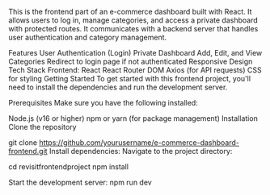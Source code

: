 This is the frontend part of an e-commerce dashboard built with React. It allows users to log in, manage categories, and access a private dashboard with protected routes. It communicates with a backend server that handles user authentication and category management.

Features User Authentication (Login) Private Dashboard Add, Edit, and View Categories Redirect to login page if not authenticated Responsive Design Tech Stack Frontend: React React Router DOM Axios (for API requests) CSS for styling Getting Started To get started with this frontend project, you'll need to install the dependencies and run the development server.

Prerequisites Make sure you have the following installed:

Node.js (v16 or higher) npm or yarn (for package management) Installation Clone the repository

git clone https://github.com/yourusername/e-commerce-dashboard-frontend.git Install dependencies: Navigate to the project directory:

cd revisitfrontendproject npm install

Start the development server: npm run dev
